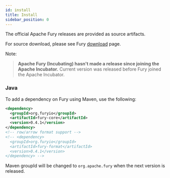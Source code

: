 ```yaml
---
id: install
title: Install
sidebar_position: 0
---
```


The official Apache Fury releases are provided as source artifacts.

For source download, please see Fury [download](/docs/download/) page.


Note:
> **Apache Fury (Incubating) hasn't made a release since joining the Apache Incubator.**
> Current version was released before Fury joined the Apache Incubator.


### Java
To add a dependency on Fury using Maven, use the following:

```xml
<dependency>
  <groupId>org.furyio</groupId>
  <artifactId>fury-core</artifactId>
  <version>0.4.1</version>
</dependency>
<!-- row/arrow format support -->
<!-- <dependency>
  <groupId>org.furyio</groupId>
  <artifactId>fury-format</artifactId>
  <version>0.4.1</version>
</dependency> -->
```
Maven groupId will be changed to `org.apache.fury` when the next version is released.
